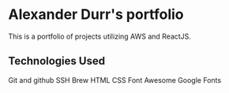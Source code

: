 # Alexander Durr's portfolio

This is a portfolio of projects utilizing AWS and ReactJS.

## Technologies Used

Git and github
SSH
Brew
HTML
CSS
Font Awesome
Google Fonts
